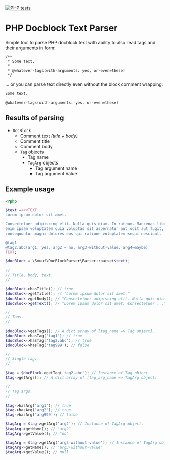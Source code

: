 [![PHP tests](https://github.com/smuuf/php-docblock-parser/actions/workflows/php.yml/badge.svg)](https://github.com/smuuf/php-docblock-parser/actions/workflows/php.yml)

# PHP Docblock Text Parser

Simple tool to parse PHP docblock text with ability to also read tags and their arguments in form:

```
/**
 * Some text.
 *
 * @whatever-tags(with-arguments: yes, or-even=these)
 */
```

... or you can parse text directly even without the block comment wrapping:

```
Some text.

@whatever-tags(with-arguments: yes, or-even=these)
```

## Results of parsing

- `DocBlock`
  - Comment text _(title + body)_
  - Comment title
  - Comment body
  - `Tag` objects
    - Tag name
    - `TagArg` objects
      - Tag argument name
      - Tag argument Value
## Example usage

``````php
<?php

$text =<<<TEXT
Lorem ipsum dolor sit amet.

Consectetuer adipiscing elit. Nulla quis diam. In rutrum. Maecenas libero. Nemo
enim ipsam voluptatem quia voluptas sit aspernatur aut odit aut fugit, sed quia
consequuntur magni dolores eos qui ratione voluptatem sequi nesciunt.

@tag1
@tag2.abc(arg1: yes, arg2 = no, arg3-without-value, arg4=maybe)
TEXT;

$docBlock = \Smuuf\DocBlockParser\Parser::parse($text);

//
// Title, body, text.
//

$docBlock->hasTitle(); // true
$docBlock->getTitle(); // "Lorem ipsum dolor sit amet."
$docBlock->getBody(); // "Consectetuer adipiscing elit. Nulla quis diam ..."
$docBlock->getText(); // "Lorem ipsum dolor sit amet. Consectetuer ..."

//
// Tags.
//

$docBlock->getTags(); // A dict array of [tag_name => Tag object].
$docBlock->hasTag('tag1'); // true
$docBlock->hasTag('tag2.abc'); // true
$docBlock->hasTag('tag999'); // false

//
// Single tag.
//

$tag = $docBlock->getTag('tag2.abc'); // Instance of Tag object.
$tag->getArgs(); // A dict array of [tag_arg_name => TagArg object]

//
// Tag args.
//

$tag->hasArg('arg1'); // true
$tag->hasArg('arg2'); // true
$tag->hasArg('arg999'); // false

$tagArg = $tag->getArg('arg2'); // Instance of TagArg object.
$tagArg->getName(); // "arg2"
$tagArg->getValue(); // "no"

$tagArg = $tag->getArg('arg3-without-value'); // Instance of TagArg object.
$tagArg->getName(); // "arg3-without-value"
$tagArg->getValue(); // null
``````
